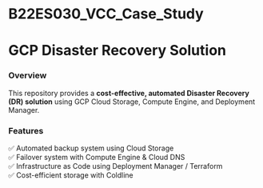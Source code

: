 # B22ES030_VCC_Case_Study

# GCP Disaster Recovery Solution  

### Overview  
This repository provides a **cost-effective, automated Disaster Recovery (DR) solution** using GCP Cloud Storage, Compute Engine, and Deployment Manager.

### Features  
✅ Automated backup system using Cloud Storage  
✅ Failover system with Compute Engine & Cloud DNS  
✅ Infrastructure as Code using Deployment Manager / Terraform  
✅ Cost-efficient storage with Coldline  
